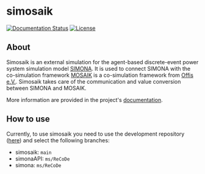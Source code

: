 # simosaik

[![Documentation Status](https://readthedocs.org/projects/simona/badge/?version=latest)](https://simosaik.readthedocs.io/en/latest/)
[![License](https://img.shields.io/github/license/ie3-institute/simona)](https://github.com/ie3-institute/simosaik/blob/main/LICENSE)


## About

Simosaik is an external simulation for the agent-based discrete-event power system simulation model [SIMONA](https://github.com/ie3-institute/simona).
It is used to connect SIMONA with the co-simulation framework [MOSAIK](https://mosaik.offis.de/) is a co-simulation framework from [Offis e.V.](https://www.offis.de/).
Simosaik takes care of the communication and value conversion between SIMONA and MOSAIK.


More information are provided in the project's [documentation](https://simosaik.readthedocs.io/en/latest/).

## How to use

Currently, to use simosaik you need to use the development repository ([here](https://github.com/ie3-institute/simosaik_dev))
and select the following branches:

- simosaik: `main`
- simonaAPI: `ms/ReCoDe`
- simona: `ms/ReCoDe`
